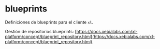 # blueprints

Definiciones de blueprints para el cliente `xl`.

Gestión de repositorios blueprints: [https://docs.xebialabs.com/xl-platform/concept/blueprint_repository.html](https://docs.xebialabs.com/xl-platform/concept/blueprint_repository.html).